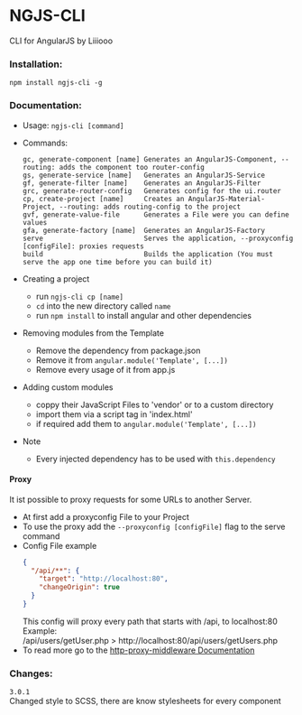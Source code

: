 # NGJS-CLI
CLI for AngularJS by Liiiooo

### Installation:
```
npm install ngjs-cli -g
```

### Documentation:
- Usage: `ngjs-cli [command]` 

- Commands:
    ```
    gc, generate-component [name] Generates an AngularJS-Component, --routing: adds the component too router-config
    gs, generate-service [name]   Generates an AngularJS-Service
    gf, generate-filter [name]    Generates an AngularJS-Filter
    grc, generate-router-config   Generates config for the ui.router
    cp, create-project [name]     Creates an AngularJS-Material-Project, --routing: adds routing-config to the project
    gvf, generate-value-file      Generates a File were you can define values
    gfa, generate-factory [name]  Generates an AngularJS-Factory
    serve                         Serves the application, --proxyconfig [configFile]: proxies requests
    build                         Builds the application (You must serve the app one time before you can build it)
    ```
    
- Creating a project
    - run `ngjs-cli cp [name]`
    - `cd` into the new directory called `name`
    - run `npm install` to install angular and other dependencies
    
- Removing modules from the Template
    - Remove the dependency from package.json
    - Remove it from `angular.module('Template', [...])`
    - Remove every usage of it from app.js
 
- Adding custom modules
    - coppy their JavaScript Files to 'vendor' or to a custom directory
    - import them via a script tag in 'index.html' 
    - if required add them to `angular.module('Template', [...])`
    
- Note
    - Every injected dependency has to be used with `this.dependency`
#### Proxy
It ist possible to proxy requests for some URLs to another Server.
- At first add a proxyconfig File to your Project
- To use the proxy add the `--proxyconfig [configFile]` flag to the serve command
- Config File example
    ```json
    {
      "/api/**": {
        "target": "http://localhost:80",
        "changeOrigin": true
      }
    }
    ```
    This config will proxy every path that starts with /api, to localhost:80<br>
    Example:<br>
    /api/users/getUser.php > http://localhost:80/api/users/getUsers.php
- To read more go to the [http-proxy-middleware Documentation](https://github.com/chimurai/http-proxy-middleware#options)

### Changes:
`3.0.1`<br>
Changed style to SCSS, there are know stylesheets for every component